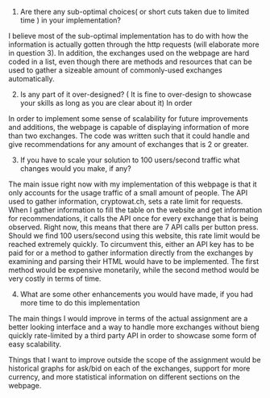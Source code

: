 1.	Are there any sub-optimal choices( or short cuts taken due to limited time ) in your implementation?


I believe most of the sub-optimal implementation has to do with how the information is actually gotten through the http requests (will elaborate more in question 3).  In addition, the exchanges used on the webpage are hard coded in a list, even though there are methods and resources that can be used to gather a sizeable amount of commonly-used exchanges automatically.


2.	Is any part of it over-designed? ( It is fine to over-design to showcase your skills as long as you are clear about it)
In order 


In order to implement some sense of scalability for future improvements and additions, the webpage is capable of displaying information of more than two exchanges.  The code was written such that it could handle and give recommendations for any amount of exchanges that is 2 or greater.

3.	If you have to scale your solution to 100 users/second traffic what changes would you make, if any?

The main issue right now with my implementation of this webpage is that it only accounts for the usage traffic of a small amount of people.  The API used to gather information, cryptowat.ch, sets a rate limit for requests.  When I gather information to fill the table on the website and get information for recommendations, it calls the API once for every exchange that is being observed.  Right now, this means that there are 7 API calls per button press.  Should we find 100 users/second using this website, this rate limit would be reached extremely quickly.  To circumvent this, either an API key has to be paid for or a method to gather information directly from the exchanges by examining and parsing their HTML would have to be implemented.  The first method would be expensive monetarily, while the second method would be very costly in terms of time.

4.	What are some other enhancements you would have made, if you had more time to do this implementation

The main things I would improve in terms of the actual assignment are a better looking interface and a way to handle more exchanges without bieng quickly rate-limited by a third party API in order to showcase some form of easy scalability.  

Things that I want to improve outside the scope of the assignment would be historical graphs for ask/bid on each of the exchanges, support for more currency, and  more statistical information on different sections on the webpage.